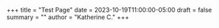 +++
title = "Test Page"
date = 2023-10-19T11:00:00-05:00
draft = false
summary = ""
author = "Katherine C."
+++